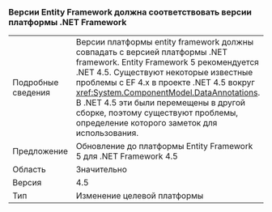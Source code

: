 ### <a name="entity-framework-version-must-match-the-net-framework-version"></a>Версии Entity Framework должна соответствовать версии платформы .NET Framework

|   |   |
|---|---|
|Подробные сведения|Версии платформы entity framework должны совпадать с версией платформы .NET framework. Entity Framework 5 рекомендуется .NET 4.5. Существуют некоторые известные проблемы с EF 4.x в проекте .NET 4.5 вокруг <xref:System.ComponentModel.DataAnnotations>. В .NET 4.5 эти были перемещены в другой сборке, поэтому существуют проблемы, определение которого заметок для использования.|
|Предложение|Обновление до платформы Entity Framework 5 для .NET Framework 4.5|
|Область|Значительно|
|Версия|4.5|
|Тип|Изменение целевой платформы|

